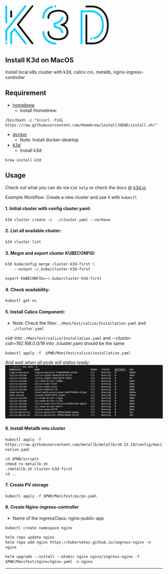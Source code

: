# [![k3d](Docs/static/k3d_logo_black_blue.svg)](https://k3d.io/)

## Install K3d on MacOS
Install local k8s cluster with k3d, calico cni, metallb, nginx-ingress-controller
## Requirement
- [homebrew](https://brew.sh)
  - Install Homebrew:
```
/bin/bash -c "$(curl -fsSL https://raw.githubusercontent.com/Homebrew/install/HEAD/install.sh)"
```
- [docker](https://docs.docker.com/install/)
  - Note: Install docker-desktop
- [k3d](https://k3d.io/v5.6.0/#install-specific-release)
  - Install k3d:
```
brew install k3d
``` 
## Usage
Check out what you can do via `k3d help` or check the docs @ [k3d.io](https://k3d.io)

Example Workflow: Create a new cluster and use it with `kubectl`
#### 1. Initial cluster with config cluster.yaml:
```
k3d cluster create -c  ./cluster.yaml --verbose
```
#### 2. List all available cluster:
```
k3d cluster list
```
#### 3. Megre and export cluster KUBECONFIG:
```
k3d kubeconfig merge cluster-k3d-first \
    --output ~/.kube/cluster-k3d-first
```
```
export KUBECONFIG=~/.kube/cluster-k3d-first
```
#### 4. Check availability:
```
kubectl get ns
```
#### 5. Install Calico Component:
   - Note: Check the files: `./Manifest/calico/Installation.yaml` and `./cluster.yaml`
  
*cidr* into `./Manifest/calico/Installation.yaml` and *--cluster-cidr=192.168.0.0/16* into ./cluster.yaml should be the same
```
kubectl apply -f  $PWD/Manifest/calico/installation.yaml
```
*And wait when all pods will status ready:*
![](Docs/static/pod_status.png)
#### 6. Install Metallb into cluster
```
kubectl apply -f https://raw.githubusercontent.com/metallb/metallb/v0.13.10/config/manifests/metallb-native.yaml
```
```
cd $PWD/scripts
chmod +x metallb.sh
./metallb.sh cluster-k3d-first
cd ..
```
#### 7. Create PV storage
```
kubectl apply -f $PWD/Manifest/pv/pv.yaml
```
#### 8. Create Nginx-ingress-controller
  - Name of the ingressClass: nginx-public-app
```
kubectl create namespace nginx
```
```
helm repo update nginx
helm repo add nginx https://kubernetes.github.io/ingress-nginx -n nginx
```
```
helm upgrade --install --atomic nginx nginx/ingress-nginx -f $PWD/Manifest/nginx/nginx.yaml -n nginx
```
___
